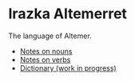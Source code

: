 # Irazka Altemerret

The language of Altemer.

- [Notes on nouns](word-classes/nouns.md)
- [Notes on verbs](word-classes/verbs.md)
- [Dictionary (work in progress)](lexicon/lexicon.csv)

